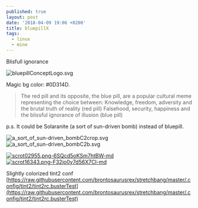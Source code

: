 ```yaml
---
published: true
layout: post
date: '2018-04-09 19:06 +0200'
title: bluepillX
tags:
  - linux
  - mine
---
```

Blisfull ignorance

![bluepillConceptLogo.svg]({{site.baseurl}}/media/bluepillConceptLogo.svg)

Magic bg color: #0D314D.

> The red pill and its opposite, the blue pill, are a popular cultural meme representing the choice between:
>    Knowledge, freedom, adversity and the brutal truth of reality (red pill)
>    Falsehood, security, happiness and the blissful ignorance of illusion (blue pill)

p.s. It could be Solaranite (a sort of sun-driven bomb) instead of bluepill.

![a_sort_of_sun-driven_bombC2crop.svg]({{site.baseurl}}/media/a_sort_of_sun-driven_bombC2crop.svg)
![a_sort_of_sun-driven_bombC2b.svg]({{site.baseurl}}/media/a_sort_of_sun-driven_bombC2b.svg)

[![scrot02955.png-6SQcd5oKSm7htBW-md](https://images.weserv.nl/?url=https://i.imgur.com/arYYoWGl.png)](https://images.weserv.nl/?url=https://i.imgur.com/arYYoWG.png)
[![scrot16343.png-F32jo0y7d56X7CI-md](https://images.weserv.nl/?url=https://i.imgur.com/pJc89b7l.png)](https://images.weserv.nl/?url=https://i.imgur.com/pJc89b7.png)

Slightly colorized tint2 conf  
[https://raw.githubusercontent.com/brontosaurusrex/stretchbang/master/.config/tint2/tint2rc.busterTest](https://raw.githubusercontent.com/brontosaurusrex/stretchbang/master/.config/tint2/tint2rc.busterTest)
